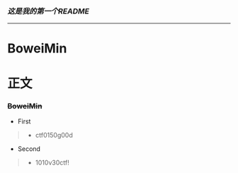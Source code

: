 ### *这是我的第一个README*
***
# BoweiMin  
**正文**
==========  
### ~~BoweiMin~~
*  First
> + ctf0150g00d 
*  Second  
> + 1010v30ctf!
